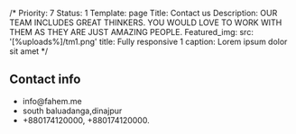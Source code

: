 /*
Priority: 7
Status: 1
Template: page
Title: Contact us
Description: OUR TEAM INCLUDES GREAT THINKERS. YOU WOULD LOVE TO WORK WITH THEM AS THEY ARE JUST AMAZING PEOPLE.
Featured_img:
  src: '[%uploads%]/tm1.png'
  title: Fully responsive 1
  caption: Lorem ipsum dolor sit amet
*/
<h2>Contact info</h2>
<ul>
  <li>info@fahem.me</li>
  <li>south baluadanga,dinajpur</li>
  <li>+880174120000, +880174120000.</li>
</ul>
